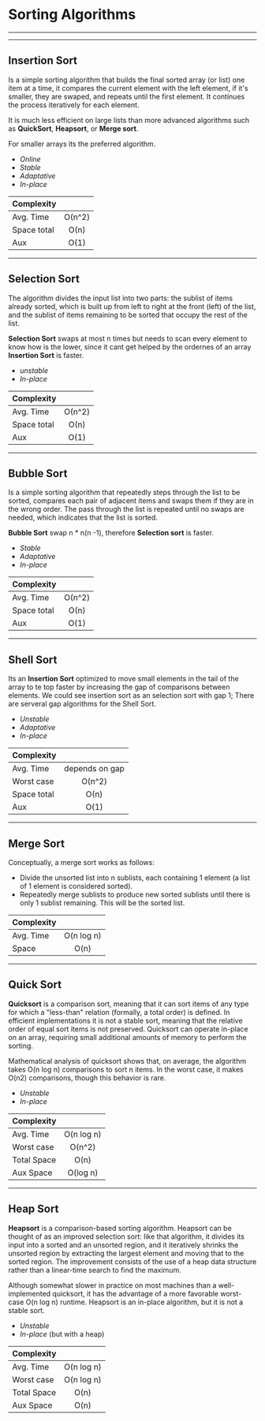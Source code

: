 Sorting Algorithms
====================
-------
-------

Insertion Sort
---------------------

Is a simple sorting algorithm that builds the final sorted array (or list) one item at a time, it compares the current element with the left element, if it's smaller, they are swaped, and repeats until the first element. It continues the process iteratively for each element.

 It is much less efficient on large lists than more advanced algorithms such as **QuickSort**, **Heapsort**, or **Merge sort**.

For smaller arrays its the preferred algorithm.

 - *Online*
 - *Stable*
 - *Adaptative*
 - *In-place*

|Complexity|            |
|----------|:-------------:|
| Avg. Time |  О(n^2)  |
| Space total |    О(n)    |
| Aux | О(1)  |
 
 ----
 Selection Sort
---------------------
 
 The algorithm divides the input list into two parts: the sublist of items already sorted, which is built up from left to right at the front (left) of the list, and the sublist of items remaining to be sorted that occupy the rest of the list.
 
 **Selection Sort** swaps at most n times but needs to scan every element to know how is the lower, since it cant get  helped by the ordernes of an array **Insertion Sort** is faster.
 
 - *unstable*
 - *In-place*
 
|Complexity		|            |
|----------		|:-------------:|
| Avg. Time 	|  О(n^2)  |
| Space total 	|    О(n)    |
| Aux | О(1)  	|
 
 
 -------
  Bubble Sort
---------------------
 
 Is a simple sorting algorithm that repeatedly steps through the list to be sorted, compares each pair of adjacent items and swaps them if they are in the wrong order. The pass through the list is repeated until no swaps are needed, which indicates that the list is sorted. 
 
 **Bubble Sort** swap n * n(n -1), therefore **Selection sort** is faster.
 
 - *Stable*
 - *Adaptative*
 - *In-place*
 
|Complexity		|            |
|----------		|:-------------:|
| Avg. Time 	|  О(n^2)  |
| Space total 	|    О(n)    |
| Aux | О(1)  	|
 
 
 -------  
  Shell Sort
---------------------
 
 Its an **Insertion Sort** optimized to move small elements in the tail of the array to te top faster by increasing the gap of comparisons between elements.
 We could see insertion sort as an selection sort with gap 1;
 There are serveral gap algorithms for the Shell Sort.
 
 - *Unstable*
 - *Adaptative*
 - *In-place*
 
|Complexity		|            |
|----------		|:-------------:|
| Avg. Time 	|  depends on gap |
| Worst case	|  O(n^2) |
| Space total 	|    О(n)    |
| Aux | О(1)  	|
 
 
 -------  
 Merge Sort
---------------------


Conceptually, a merge sort works as follows:

* Divide the unsorted list into n sublists, each containing 1 element (a list of 1 element is considered sorted).
*	Repeatedly merge sublists to produce new sorted sublists until there is only 1 sublist remaining. This will be the sorted list.


|Complexity|            |
|----------|:-------------:|
| Avg. Time |  O(n log n)  |
| Space |    O(n)    |

 -------  
Quick Sort
---------------------

**Quicksort** is a comparison sort, meaning that it can sort items of any type for which a "less-than" relation (formally, a total order) is defined. In efficient implementations it is not a stable sort, meaning that the relative order of equal sort items is not preserved. Quicksort can operate in-place on an array, requiring small additional amounts of memory to perform the sorting.

Mathematical analysis of quicksort shows that, on average, the algorithm takes O(n log n) comparisons to sort n items. In the worst case, it makes O(n2) comparisons, though this behavior is rare.

 - *Unstable*
 - *In-place*

|Complexity|            |
|----------|:-------------:|
| Avg. Time |  O(n log n)  |
| Worst case	|  O(n^2) |
| Total Space |    O(n)    |
| Aux Space |    O(log n)    |

 -------   
Heap Sort
---------------------

**Heapsort** is a comparison-based sorting algorithm. Heapsort can be thought of as an improved selection sort: like that algorithm, it divides its input into a sorted and an unsorted region, and it iteratively shrinks the unsorted region by extracting the largest element and moving that to the sorted region. The improvement consists of the use of a heap data structure rather than a linear-time search to find the maximum.

Although somewhat slower in practice on most machines than a well-implemented quicksort, it has the advantage of a more favorable worst-case O(n log n) runtime. Heapsort is an in-place algorithm, but it is not a stable sort.

 - *Unstable*
 - *In-place* (but with a heap)

|Complexity|            |
|----------|:-------------:|
| Avg. Time |  O(n log n)  |
| Worst case	|  O(n log n) |
| Total Space |    O(n)    |
| Aux Space |    O(n)    |